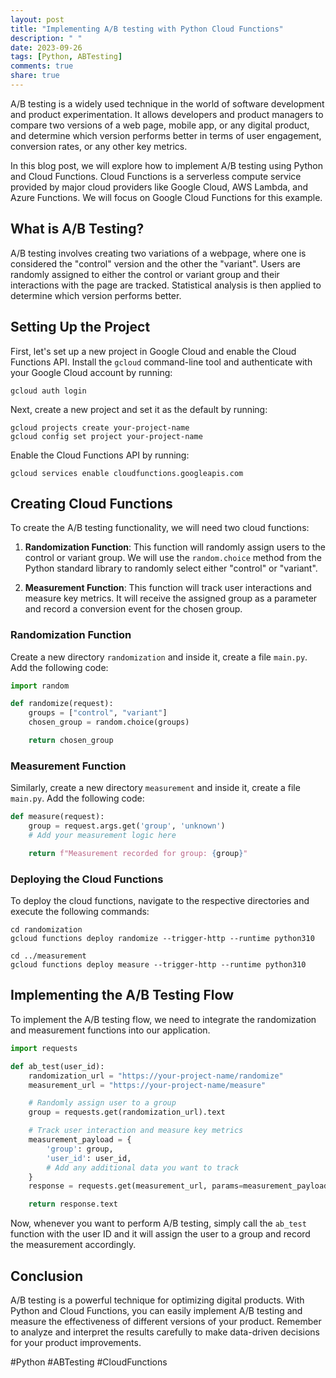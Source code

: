 ```yaml
---
layout: post
title: "Implementing A/B testing with Python Cloud Functions"
description: " "
date: 2023-09-26
tags: [Python, ABTesting]
comments: true
share: true
---
```


A/B testing is a widely used technique in the world of software development and product experimentation. It allows developers and product managers to compare two versions of a web page, mobile app, or any digital product, and determine which version performs better in terms of user engagement, conversion rates, or any other key metrics.

In this blog post, we will explore how to implement A/B testing using Python and Cloud Functions. Cloud Functions is a serverless compute service provided by major cloud providers like Google Cloud, AWS Lambda, and Azure Functions. We will focus on Google Cloud Functions for this example.

## What is A/B Testing?

A/B testing involves creating two variations of a webpage, where one is considered the "control" version and the other the "variant". Users are randomly assigned to either the control or variant group and their interactions with the page are tracked. Statistical analysis is then applied to determine which version performs better.

## Setting Up the Project

First, let's set up a new project in Google Cloud and enable the Cloud Functions API. Install the `gcloud` command-line tool and authenticate with your Google Cloud account by running:

```
gcloud auth login
```

Next, create a new project and set it as the default by running:

```
gcloud projects create your-project-name
gcloud config set project your-project-name
```

Enable the Cloud Functions API by running:

```
gcloud services enable cloudfunctions.googleapis.com
```

## Creating Cloud Functions

To create the A/B testing functionality, we will need two cloud functions:

1. **Randomization Function**: This function will randomly assign users to the control or variant group. We will use the `random.choice` method from the Python standard library to randomly select either "control" or "variant". 

2. **Measurement Function**: This function will track user interactions and measure key metrics. It will receive the assigned group as a parameter and record a conversion event for the chosen group.

### Randomization Function

Create a new directory `randomization` and inside it, create a file `main.py`. Add the following code:

```python
import random

def randomize(request):
    groups = ["control", "variant"]
    chosen_group = random.choice(groups)

    return chosen_group
```

### Measurement Function

Similarly, create a new directory `measurement` and inside it, create a file `main.py`. Add the following code:

```python
def measure(request):
    group = request.args.get('group', 'unknown')
    # Add your measurement logic here

    return f"Measurement recorded for group: {group}"
```

### Deploying the Cloud Functions

To deploy the cloud functions, navigate to the respective directories and execute the following commands:

```
cd randomization
gcloud functions deploy randomize --trigger-http --runtime python310

cd ../measurement
gcloud functions deploy measure --trigger-http --runtime python310
```

## Implementing the A/B Testing Flow

To implement the A/B testing flow, we need to integrate the randomization and measurement functions into our application.

```python
import requests

def ab_test(user_id):
    randomization_url = "https://your-project-name/randomize"
    measurement_url = "https://your-project-name/measure"

    # Randomly assign user to a group
    group = requests.get(randomization_url).text

    # Track user interaction and measure key metrics
    measurement_payload = {
        'group': group,
        'user_id': user_id,
        # Add any additional data you want to track
    }
    response = requests.get(measurement_url, params=measurement_payload)

    return response.text
```

Now, whenever you want to perform A/B testing, simply call the `ab_test` function with the user ID and it will assign the user to a group and record the measurement accordingly.

## Conclusion

A/B testing is a powerful technique for optimizing digital products. With Python and Cloud Functions, you can easily implement A/B testing and measure the effectiveness of different versions of your product. Remember to analyze and interpret the results carefully to make data-driven decisions for your product improvements.

#Python #ABTesting #CloudFunctions